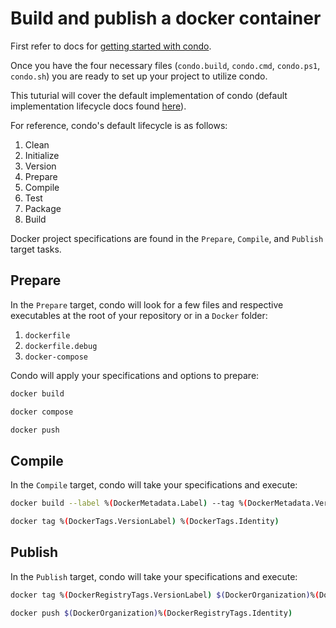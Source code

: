 # Build and publish a docker container

First refer to docs for [getting started with condo][get-started].

Once you have the four necessary files (`condo.build`, `condo.cmd`, `condo.ps1`, `condo.sh`) you are ready to set up
your project to utilize condo.

This tuturial will cover the default implementation of condo (default implementation lifecycle docs found
[here][lifecycle]).

For reference, condo's default lifecycle is as follows:

1. Clean
2. Initialize
3. Version
4. Prepare
5. Compile
6. Test
7. Package
8. Build

Docker project specifications are found in the `Prepare`, `Compile`, and `Publish` target tasks.


## Prepare
In the `Prepare` target, condo will look for a few files and respective executables at the root of your repository or
in a `Docker` folder:
1. `dockerfile`
2. `dockerfile.debug`
3. `docker-compose`

Condo will apply your specifications and options to prepare:

```bash
docker build
```

```bash
docker compose
```

```bash
docker push
```


## Compile
In the `Compile` target, condo will take your specifications and execute:

```bash
docker build --label %(DockerMetadata.Label) --tag %(DockerMetadata.VersionLabel) -f %(DockerMetadata.Identity) %(DockerMetadata.ProjectDir)
```

```bash
docker tag %(DockerTags.VersionLabel) %(DockerTags.Identity)
```

## Publish
In the `Publish` target, condo will take your specifications and execute:

```bash
docker tag %(DockerRegistryTags.VersionLabel) $(DockerOrganization)%(DockerRegistryTags.Identity)
```

```bash
docker push $(DockerOrganization)%(DockerRegistryTags.Identity)
```


[get-started]: get-started.md
[lifecycle]: ../concepts/lifecycle.md
